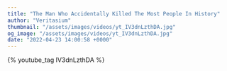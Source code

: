 ```yaml
---
title: "The Man Who Accidentally Killed The Most People In History"
author: "Veritasium"
thumbnail: "/assets/images/videos/yt_IV3dnLzthDA.jpg"
og_image: "/assets/images/videos/yt_IV3dnLzthDA.jpg"
date: "2022-04-23 14:00:58 +0000"
---
```


{% youtube_tag IV3dnLzthDA %}
